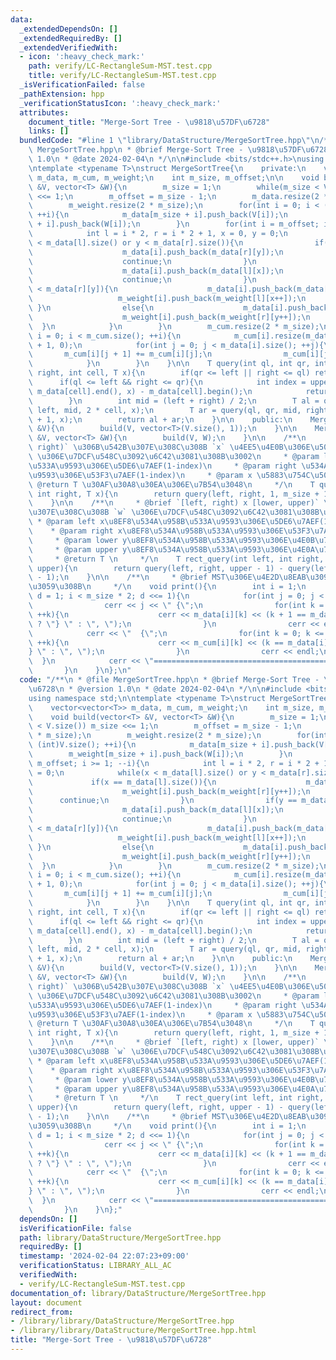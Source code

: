 ```yaml
---
data:
  _extendedDependsOn: []
  _extendedRequiredBy: []
  _extendedVerifiedWith:
  - icon: ':heavy_check_mark:'
    path: verify/LC-RectangleSum-MST.test.cpp
    title: verify/LC-RectangleSum-MST.test.cpp
  _isVerificationFailed: false
  _pathExtension: hpp
  _verificationStatusIcon: ':heavy_check_mark:'
  attributes:
    document_title: "Merge-Sort Tree - \u9818\u57DF\u6728"
    links: []
  bundledCode: "#line 1 \"library/DataStructure/MergeSortTree.hpp\"\n/**\n * @file\
    \ MergeSortTree.hpp\n * @brief Merge-Sort Tree - \u9818\u57DF\u6728\n * @version\
    \ 1.0\n * @date 2024-02-04\n */\n\n#include <bits/stdc++.h>\nusing namespace std;\n\
    \ntemplate <typename T>\nstruct MergeSortTree{\n    private:\n    vector<vector<T>>\
    \ m_data, m_cum, m_weight;\n    int m_size, m_offset;\n\n    void build(vector<T>\
    \ &V, vector<T> &W){\n        m_size = 1;\n        while(m_size < V.size()) m_size\
    \ <<= 1;\n        m_offset = m_size - 1;\n        m_data.resize(2 * m_size);\n\
    \        m_weight.resize(2 * m_size);\n        for(int i = 0; i < (int)V.size();\
    \ ++i){\n            m_data[m_size + i].push_back(V[i]);\n            m_weight[m_size\
    \ + i].push_back(W[i]);\n        }\n        for(int i = m_offset; i >= 1; --i){\n\
    \            int l = i * 2, r = i * 2 + 1, x = 0, y = 0;\n            while(x\
    \ < m_data[l].size() or y < m_data[r].size()){\n                if(x == m_data[l].size()){\n\
    \                    m_data[i].push_back(m_data[r][y]);\n                    m_weight[i].push_back(m_weight[r][y++]);\n\
    \                    continue;\n                }\n                if(y == m_data[r].size()){\n\
    \                    m_data[i].push_back(m_data[l][x]);\n                    m_weight[i].push_back(m_weight[l][x++]);\n\
    \                    continue;\n                }\n                if(m_data[l][x]\
    \ < m_data[r][y]){\n                    m_data[i].push_back(m_data[l][x]);\n \
    \                   m_weight[i].push_back(m_weight[l][x++]);\n               \
    \ }\n                else{\n                    m_data[i].push_back(m_data[r][y]);\n\
    \                    m_weight[i].push_back(m_weight[r][y++]);\n              \
    \  }\n            }\n        }\n        m_cum.resize(2 * m_size);\n        for(int\
    \ i = 0; i < m_cum.size(); ++i){\n            m_cum[i].resize(m_data[i].size()\
    \ + 1, 0);\n            for(int j = 0; j < m_data[i].size(); ++j){\n         \
    \       m_cum[i][j + 1] += m_cum[i][j];\n                m_cum[i][j + 1] += m_weight[i][j];\n\
    \            }\n        }\n    }\n\n    T query(int ql, int qr, int left, int\
    \ right, int cell, T x){\n        if(qr <= left || right <= ql) return 0;\n  \
    \      if(ql <= left && right <= qr){\n            int index = upper_bound(m_data[cell].begin(),\
    \ m_data[cell].end(), x) - m_data[cell].begin();\n            return m_cum[cell][index];\n\
    \        }\n        int mid = (left + right) / 2;\n        T al = query(ql, qr,\
    \ left, mid, 2 * cell, x);\n        T ar = query(ql, qr, mid, right, 2 * cell\
    \ + 1, x);\n        return al + ar;\n    }\n\n    public:\n    MergeSortTree(vector<T>\
    \ &V){\n        build(V, vector<T>(V.size(), 1));\n    }\n\n    MergeSortTree(vector<T>\
    \ &V, vector<T> &W){\n        build(V, W);\n    }\n\n    /**\n     * @brief `[left,\
    \ right)` \u306B\u542B\u307E\u308C\u308B `x` \u4EE5\u4E0B\u306E\u5024\u306E `w`\
    \ \u306E\u7DCF\u548C\u3092\u6C42\u3081\u308B\u3002\n     * @param left \u534A\u958B\
    \u533A\u9593\u306E\u5DE6\u7AEF(1-index)\n     * @param right \u534A\u958B\u533A\
    \u9593\u306E\u53F3\u7AEF(1-index)\n     * @param x \u5883\u754C\u5024\n     *\
    \ @return T \u30AF\u30A8\u30EA\u306E\u7B54\u3048\n     */\n    T query(int left,\
    \ int right, T x){\n        return query(left, right, 1, m_size + 1, 1, x);\n\
    \    }\n\n    /**\n     * @brief `[left, right) x [lower, upper)` \u306B\u542B\
    \u307E\u308C\u308B `w` \u306E\u7DCF\u548C\u3092\u6C42\u3081\u308B\u3002\n    \
    \ * @param left x\u8EF8\u534A\u958B\u533A\u9593\u306E\u5DE6\u7AEF(1-index)\n \
    \    * @param right x\u8EF8\u534A\u958B\u533A\u9593\u306E\u53F3\u7AEF(1-index)\n\
    \     * @param lower y\u8EF8\u534A\u958B\u533A\u9593\u306E\u4E0B\u7AEF(1-index)\n\
    \     * @param upper y\u8EF8\u534A\u958B\u533A\u9593\u306E\u4E0A\u7AEF(1-index)\n\
    \     * @return T \n     */\n    T rect_query(int left, int right, T lower, T\
    \ upper){\n        return query(left, right, upper - 1) - query(left, right, lower\
    \ - 1);\n    }\n\n    /**\n     * @brief MST\u306E\u4E2D\u8EAB\u3092\u51FA\u529B\
    \u3059\u308B\n     */\n    void print(){\n        int i = 1;\n        for(int\
    \ d = 1; i < m_size * 2; d <<= 1){\n            for(int j = 0; j < d; ++i, ++j){\n\
    \                cerr << j << \" {\";\n                for(int k = 0; k < m_data[i].size();\
    \ ++k){\n                    cerr << m_data[i][k] << (k + 1 == m_data[i].size()\
    \ ? \"} \" : \", \");\n                }\n                cerr << endl;\n    \
    \            cerr << \"  {\";\n                for(int k = 0; k <= m_data[i].size();\
    \ ++k){\n                    cerr << m_cum[i][k] << (k == m_data[i].size() ? \"\
    } \" : \", \");\n                }\n                cerr << endl;\n          \
    \  }\n            cerr << \"========================================\\n\";\n \
    \       }\n    }\n};\n"
  code: "/**\n * @file MergeSortTree.hpp\n * @brief Merge-Sort Tree - \u9818\u57DF\
    \u6728\n * @version 1.0\n * @date 2024-02-04\n */\n\n#include <bits/stdc++.h>\n\
    using namespace std;\n\ntemplate <typename T>\nstruct MergeSortTree{\n    private:\n\
    \    vector<vector<T>> m_data, m_cum, m_weight;\n    int m_size, m_offset;\n\n\
    \    void build(vector<T> &V, vector<T> &W){\n        m_size = 1;\n        while(m_size\
    \ < V.size()) m_size <<= 1;\n        m_offset = m_size - 1;\n        m_data.resize(2\
    \ * m_size);\n        m_weight.resize(2 * m_size);\n        for(int i = 0; i <\
    \ (int)V.size(); ++i){\n            m_data[m_size + i].push_back(V[i]);\n    \
    \        m_weight[m_size + i].push_back(W[i]);\n        }\n        for(int i =\
    \ m_offset; i >= 1; --i){\n            int l = i * 2, r = i * 2 + 1, x = 0, y\
    \ = 0;\n            while(x < m_data[l].size() or y < m_data[r].size()){\n   \
    \             if(x == m_data[l].size()){\n                    m_data[i].push_back(m_data[r][y]);\n\
    \                    m_weight[i].push_back(m_weight[r][y++]);\n              \
    \      continue;\n                }\n                if(y == m_data[r].size()){\n\
    \                    m_data[i].push_back(m_data[l][x]);\n                    m_weight[i].push_back(m_weight[l][x++]);\n\
    \                    continue;\n                }\n                if(m_data[l][x]\
    \ < m_data[r][y]){\n                    m_data[i].push_back(m_data[l][x]);\n \
    \                   m_weight[i].push_back(m_weight[l][x++]);\n               \
    \ }\n                else{\n                    m_data[i].push_back(m_data[r][y]);\n\
    \                    m_weight[i].push_back(m_weight[r][y++]);\n              \
    \  }\n            }\n        }\n        m_cum.resize(2 * m_size);\n        for(int\
    \ i = 0; i < m_cum.size(); ++i){\n            m_cum[i].resize(m_data[i].size()\
    \ + 1, 0);\n            for(int j = 0; j < m_data[i].size(); ++j){\n         \
    \       m_cum[i][j + 1] += m_cum[i][j];\n                m_cum[i][j + 1] += m_weight[i][j];\n\
    \            }\n        }\n    }\n\n    T query(int ql, int qr, int left, int\
    \ right, int cell, T x){\n        if(qr <= left || right <= ql) return 0;\n  \
    \      if(ql <= left && right <= qr){\n            int index = upper_bound(m_data[cell].begin(),\
    \ m_data[cell].end(), x) - m_data[cell].begin();\n            return m_cum[cell][index];\n\
    \        }\n        int mid = (left + right) / 2;\n        T al = query(ql, qr,\
    \ left, mid, 2 * cell, x);\n        T ar = query(ql, qr, mid, right, 2 * cell\
    \ + 1, x);\n        return al + ar;\n    }\n\n    public:\n    MergeSortTree(vector<T>\
    \ &V){\n        build(V, vector<T>(V.size(), 1));\n    }\n\n    MergeSortTree(vector<T>\
    \ &V, vector<T> &W){\n        build(V, W);\n    }\n\n    /**\n     * @brief `[left,\
    \ right)` \u306B\u542B\u307E\u308C\u308B `x` \u4EE5\u4E0B\u306E\u5024\u306E `w`\
    \ \u306E\u7DCF\u548C\u3092\u6C42\u3081\u308B\u3002\n     * @param left \u534A\u958B\
    \u533A\u9593\u306E\u5DE6\u7AEF(1-index)\n     * @param right \u534A\u958B\u533A\
    \u9593\u306E\u53F3\u7AEF(1-index)\n     * @param x \u5883\u754C\u5024\n     *\
    \ @return T \u30AF\u30A8\u30EA\u306E\u7B54\u3048\n     */\n    T query(int left,\
    \ int right, T x){\n        return query(left, right, 1, m_size + 1, 1, x);\n\
    \    }\n\n    /**\n     * @brief `[left, right) x [lower, upper)` \u306B\u542B\
    \u307E\u308C\u308B `w` \u306E\u7DCF\u548C\u3092\u6C42\u3081\u308B\u3002\n    \
    \ * @param left x\u8EF8\u534A\u958B\u533A\u9593\u306E\u5DE6\u7AEF(1-index)\n \
    \    * @param right x\u8EF8\u534A\u958B\u533A\u9593\u306E\u53F3\u7AEF(1-index)\n\
    \     * @param lower y\u8EF8\u534A\u958B\u533A\u9593\u306E\u4E0B\u7AEF(1-index)\n\
    \     * @param upper y\u8EF8\u534A\u958B\u533A\u9593\u306E\u4E0A\u7AEF(1-index)\n\
    \     * @return T \n     */\n    T rect_query(int left, int right, T lower, T\
    \ upper){\n        return query(left, right, upper - 1) - query(left, right, lower\
    \ - 1);\n    }\n\n    /**\n     * @brief MST\u306E\u4E2D\u8EAB\u3092\u51FA\u529B\
    \u3059\u308B\n     */\n    void print(){\n        int i = 1;\n        for(int\
    \ d = 1; i < m_size * 2; d <<= 1){\n            for(int j = 0; j < d; ++i, ++j){\n\
    \                cerr << j << \" {\";\n                for(int k = 0; k < m_data[i].size();\
    \ ++k){\n                    cerr << m_data[i][k] << (k + 1 == m_data[i].size()\
    \ ? \"} \" : \", \");\n                }\n                cerr << endl;\n    \
    \            cerr << \"  {\";\n                for(int k = 0; k <= m_data[i].size();\
    \ ++k){\n                    cerr << m_cum[i][k] << (k == m_data[i].size() ? \"\
    } \" : \", \");\n                }\n                cerr << endl;\n          \
    \  }\n            cerr << \"========================================\\n\";\n \
    \       }\n    }\n};"
  dependsOn: []
  isVerificationFile: false
  path: library/DataStructure/MergeSortTree.hpp
  requiredBy: []
  timestamp: '2024-02-04 22:07:23+09:00'
  verificationStatus: LIBRARY_ALL_AC
  verifiedWith:
  - verify/LC-RectangleSum-MST.test.cpp
documentation_of: library/DataStructure/MergeSortTree.hpp
layout: document
redirect_from:
- /library/library/DataStructure/MergeSortTree.hpp
- /library/library/DataStructure/MergeSortTree.hpp.html
title: "Merge-Sort Tree - \u9818\u57DF\u6728"
---
```

